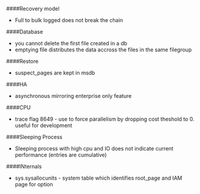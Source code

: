 ####Recovery model
* Full to bulk logged does not break the chain

####Database
* you cannot delete the first file created in a db
* emptying file distributes the data accross the files in the same filegroup

####Restore
* suspect_pages are kept in msdb

####HA
* asynchronous mirroring enterprise only feature

####CPU
* trace flag 8649 - use to force parallelism by dropping cost theshold to 0. useful for development 

####Sleeping Process
* Sleeping process with high cpu and IO does not indicate current performance (entries are cumulative)

####INternals
* sys.sysallocunits - system table which identifies root_page and IAM page for option
